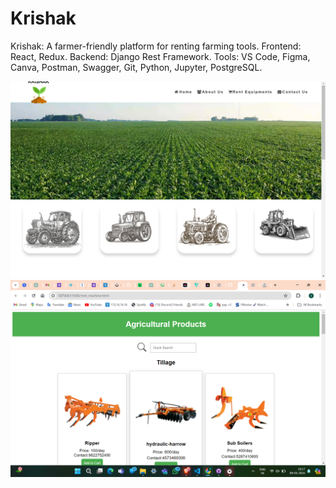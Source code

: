 # Krishak
Krishak: A farmer-friendly platform for renting farming tools. Frontend: React, Redux. Backend: Django Rest Framework. Tools: VS Code, Figma, Canva, Postman, Swagger, Git, Python, Jupyter, PostgreSQL.

![Website Landing Page](image.png)
![Website Landing Page](image2.png)

